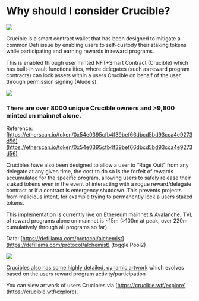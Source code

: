# Why should I consider Crucible?

![](<../.gitbook/assets/Gyroscope\_01 copy.png>)&#x20;

Crucible is a smart contract wallet that has been designed to mitigate a common Defi issue by enabling users to self-custody their staking tokens while participating and earning rewards in reward programs.&#x20;

This is enabled through user minted NFT+Smart Contract (Crucible) which has built-in vault functionalities, where delegates (such as reward program contracts) can lock assets within a users Crucible on behalf of the user through permission signing (Aludels).

![](../.gitbook/assets/Cogwheels\_01.png)

### There are over 8000 unique Crucible owners and >9,800 minted on mainnet alone.

Reference: ​​[https://etherscan.io/token/0x54e0395cfb4f39bef66dbcd5bd93cca4e9273d56](https://etherscan.io/token/0x54e0395cfb4f39bef66dbcd5bd93cca4e9273d56)

Crucibles have also been designed to allow a user to “Rage Quit” from any delegate at any given time, the cost to do so is the forfeit of rewards accumulated for the specific program, allowing users to safely release their staked tokens even in the event of interacting with a rogue reward/delegate contract or if a contract is emergency shutdown. This prevents projects from malicious intent, for example trying to permanently lock a users staked tokens.

This implementation is currently live on Ethereum mainnet & Avalanche. TVL of reward programs alone on mainnet is \~15m (>100m at peak, over 220m cumulatively through all programs so far).

Data: [https://defillama.com/protocol/alchemist](https://defillama.com/protocol/alchemist) (toggle Pool2)&#x20;

![](../.gitbook/assets/CentralPiece\_01.png)

[Crucibles also has some highly detailed, dynamic artwork](../guides/artwork-of-the-crucible.md) which evolves based on the users reward program activity/participation

You can view artwork of users Crucibles via [https://crucible.wtf/explore](https://crucible.wtf/explore).
